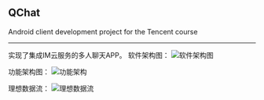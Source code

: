 ## QChat

Android client development project for the Tencent course

------------------------------------------------------------------------------------------
实现了集成IM云服务的多人聊天APP。
软件架构图：
![软件架构图](https://github.com/dodobird233/QChat/assets/86880754/53de9c3b-a144-4037-8c4f-f55a2014e507)

功能架构图：
![功能架构](https://github.com/dodobird233/QChat/assets/86880754/68be88e2-38c8-4e4e-b059-064f2897b312)

理想数据流：
![理想数据流](https://github.com/dodobird233/QChat/assets/86880754/9af4317e-6af8-4ae8-ae5a-abee429762e1)
